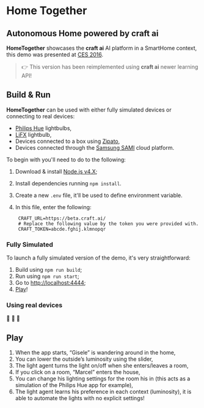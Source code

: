 # Home Together #
## Autonomous Home powered by **craft ai** ##

**HomeTogether** showcases the **craft ai** AI platform in a SmartHome context,
this demo was presented at [CES 2016](http://www.craft.ai/blog/home-together-a-ces-demo/).

> :point_right: This version has been reimplemented using **craft ai** newer learning API!

## Build & Run ##

**HomeTogether** can be used with either fully simulated devices or connecting to real devices:
- [Philips Hue](http://www2.meethue.com) lightbulbs,
- [LiFX](http://www.lifx.com) lightbulb,
- Devices connected to a box using [Zipato](https://www.zipato.com),
- Devices connected through the [Samsung SAMI](https://www.samsungsami.io) cloud platform.

To begin with you'll need to do to the following:
1. Download & install [Node.js v4.X](https://nodejs.org/en/download/);
2. Install dependencies running `npm install`.
3. Create a new `.env` file, it'll be used to define environment variable.
4. In this file, enter the following:

        CRAFT_URL=https://beta.craft.ai/
        # Replace the following value by the token you were provided with.
        CRAFT_TOKEN=abcde.fghij.klmnopqr

### Fully Simulated ###

To launch a fully simulated version of the demo, it's very straightforward:

1. Build using `npm run build`;
2. Run using `npm run start`;
3. Go to <http://localhost:4444>;
4. [Play](#play)!

### Using real devices ###

:construction: :construction: :construction:

## Play ##

1. When the app starts, “Gisele” is wandering around in the home,
2. You can lower the outside’s luminosity using the slider,
3. The light agent turns the light on/off when she enters/leaves a room,
4. If you click on a room, “Marcel” enters the house,
5. You can change his lighting settings for the room his in (this acts as a simulation of the Philips Hue app for example),
6. The light agent learns his preference in each context (luminosity), it is able to automate the lights with no explicit settings!
